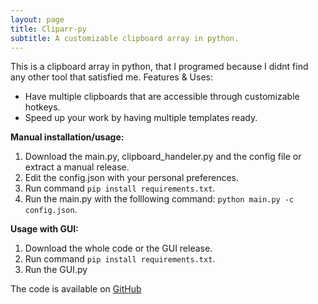 ```yaml
---
layout: page
title: Cliparr-py
subtitle: A customizable clipboard array in python.
---
```


This is a clipboard array in python, that I programed because I didnt find any other tool that satisfied me.
Features & Uses:
  * Have multiple clipboards that are accessible through customizable hotkeys.
  * Speed up your work by having multiple templates ready.

**Manual installation/usage:**
  1. Download the main.py, clipboard_handeler.py and the config file or extract a manual release.
  2. Edit the config.json with your personal preferences.
  3. Run command `pip install requirements.txt`.
  4. Run the main.py with the folllowing command: `python main.py -c config.json`.

**Usage with GUI:**
  1. Download the whole code or the GUI release.
  2. Run command `pip install requirements.txt`.
  3. Run the GUI.py
  
The code is available on [GitHub](https://github.com/neumann-lukas/cliparr-py)
